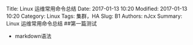 Title: Linux 运维常用命令总结
Date: 2017-01-13 10:20
Modified: 2017-01-13 10:20
Category: Linux
Tags: 集群，HA
Slug: B1
Authors: nJcx
Summary: Linux 运维常用命令总结
##第一篇测试
- markdown语法
